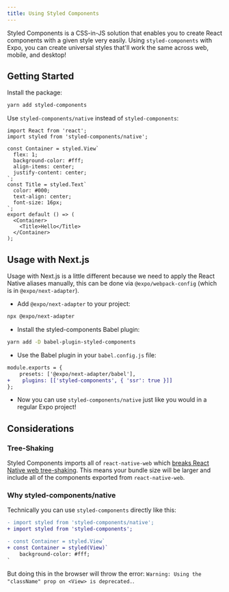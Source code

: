 ```yaml
---
title: Using Styled Components
---
```


Styled Components is a CSS-in-JS solution that enables you to create React components with a given style very easily. Using `styled-components` with Expo, you can create universal styles that'll work the same across web, mobile, and desktop!

## Getting Started

Install the package:

```sh
yarn add styled-components
```

Use `styled-components/native` instead of `styled-components`:

```tsx
import React from 'react';
import styled from 'styled-components/native';

const Container = styled.View`
  flex: 1;
  background-color: #fff;
  align-items: center;
  justify-content: center;
`;
const Title = styled.Text`
  color: #000;
  text-align: center;
  font-size: 16px;
`;
export default () => (
  <Container>
    <Title>Hello</Title>
  </Container>
);
```

## Usage with Next.js

Usage with Next.js is a little different because we need to apply the React Native aliases manually, this can be done via `@expo/webpack-config` (which is in `@expo/next-adapter`).

- Add `@expo/next-adapter` to your project:

```sh
npx @expo/next-adapter
```

- Install the styled-components Babel plugin:

```sh
yarn add -D babel-plugin-styled-components
```

- Use the Babel plugin in your `babel.config.js` file:

```diff
module.exports = {
    presets: ['@expo/next-adapter/babel'],
+    plugins: [['styled-components', { 'ssr': true }]]
};
```

- Now you can use `styled-components/native` just like you would in a regular Expo project!

## Considerations

### Tree-Shaking

Styled Components imports all of `react-native-web` which [breaks React Native web tree-shaking](https://github.com/styled-components/styled-components/pull/2797#issuecomment-574955289). This means your bundle size will be larger and include all of the components exported from `react-native-web`.

### Why styled-components/native

Technically you can use `styled-components` directly like this:

```diff
- import styled from 'styled-components/native';
+ import styled from 'styled-components';

- const Container = styled.View`
+ const Container = styled(View)`
    background-color: #fff;
`
```

But doing this in the browser will throw the error: `Warning: Using the "className" prop on <View> is deprecated.`.
